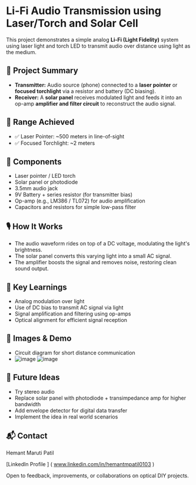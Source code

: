 # Li-Fi Audio Transmission using Laser/Torch and Solar Cell

This project demonstrates a simple analog **Li-Fi (Light Fidelity)** system using laser light and torch LED to transmit audio over distance using light as the medium.

## 📡 Project Summary

- **Transmitter:** Audio source (phone) connected to a **laser pointer** or **focused torchlight** via a resistor and battery (DC biasing).
- **Receiver:** A **solar panel** receives modulated light and feeds it into an op-amp **amplifier and filter circuit** to reconstruct the audio signal.

## 📏 Range Achieved
- ✅ Laser Pointer: ~500 meters in line-of-sight
- ✅ Focused Torchlight: ~2 meters

## 🔧 Components
- Laser pointer / LED torch
- Solar panel or photodiode
- 3.5mm audio jack
- 9V Battery + series resistor (for transmitter bias)
- Op-amp (e.g., LM386 / TL072) for audio amplification
- Capacitors and resistors for simple low-pass filter

## 🎙️ How It Works
- The audio waveform rides on top of a DC voltage, modulating the light's brightness.
- The solar panel converts this varying light into a small AC signal.
- The amplifier boosts the signal and removes noise, restoring clean sound output.

## 🎯 Key Learnings
- Analog modulation over light
- Use of DC bias to transmit AC signal via light
- Signal amplification and filtering using op-amps
- Optical alignment for efficient signal reception

## 📸 Images & Demo
- Circuit diagram for short distance communication
- 
  ![image](https://github.com/user-attachments/assets/5ee4ca9b-9d19-42af-bd29-10c7b13fd9b4)
  ![image](https://github.com/user-attachments/assets/3bb02518-d771-48a5-99e3-71c3ab8ff304)



## 🔄 Future Ideas
- Try stereo audio
- Replace solar panel with photodiode + transimpedance amp for higher bandwidth
- Add envelope detector for digital data transfer
- Implement the idea in real world scenarios

## 📬 Contact
Hemant Maruti Patil

[LinkedIn Profile ]   ( www.linkedin.com/in/hemantmpatil0103 )  

Open to feedback, improvements, or collaborations on optical DIY projects.
